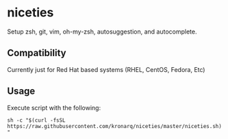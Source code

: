 # niceties
Setup zsh, git, vim, oh-my-zsh, autosuggestion, and autocomplete.
## Compatibility
Currently just for Red Hat based systems (RHEL, CentOS, Fedora, Etc)

## Usage
Execute script with the following:

```sh -c "$(curl -fsSL https://raw.githubusercontent.com/kronarq/niceties/master/niceties.sh)"```
